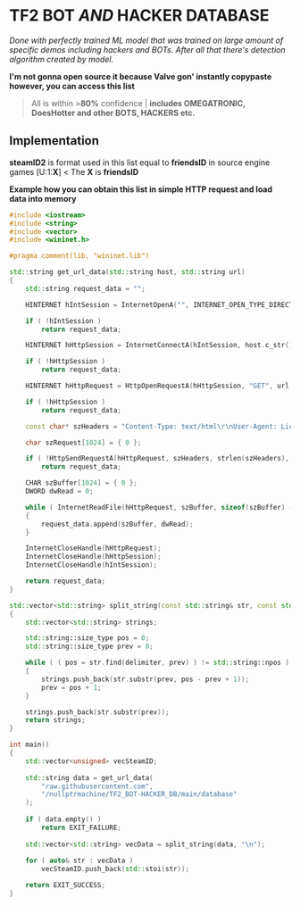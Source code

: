 
# TF2 BOT *AND* HACKER DATABASE

*Done with perfectly trained ML model that was trained on large amount of specific demos including hackers and BOTs.
After all that there's detection algorithm created by model.*

**I'm not gonna open source it because Valve gon' instantly copypaste however, you can access this list**

>All is within >**80%** confidence | **includes OMEGATRONIC, DoesHotter and other BOTS, HACKERS etc.**

## Implementation
**steamID2** is format used in this list equal to **friendsID** in source engine games
[U:1:**X**] < The **X** is **friendsID**

**Example how you can obtain this list in simple HTTP request and load data into memory**
```c++
#include <iostream>
#include <string>
#include <vector>
#include <wininet.h>

#pragma comment(lib, "wininet.lib")

std::string get_url_data(std::string host, std::string url)
{
	std::string request_data = "";

	HINTERNET hIntSession = InternetOpenA("", INTERNET_OPEN_TYPE_DIRECT, NULL, NULL, 0);

	if ( !hIntSession )
		return request_data;

	HINTERNET hHttpSession = InternetConnectA(hIntSession, host.c_str(), 80, 0, 0, INTERNET_SERVICE_HTTP, 0, NULL);

	if ( !hHttpSession )
		return request_data;

	HINTERNET hHttpRequest = HttpOpenRequestA(hHttpSession, "GET", url.c_str(), 0, 0, 0, INTERNET_FLAG_RELOAD, 0);

	if ( !hHttpSession )
		return request_data;

	const char* szHeaders = "Content-Type: text/html\r\nUser-Agent: License";

	char szRequest[1024] = { 0 };

	if ( !HttpSendRequestA(hHttpRequest, szHeaders, strlen(szHeaders), szRequest, strlen(szRequest)) )
		return request_data;

	CHAR szBuffer[1024] = { 0 };
	DWORD dwRead = 0;

	while ( InternetReadFile(hHttpRequest, szBuffer, sizeof(szBuffer) - 1, &dwRead) && dwRead )
	{
		request_data.append(szBuffer, dwRead);
	}

	InternetCloseHandle(hHttpRequest);
	InternetCloseHandle(hHttpSession);
	InternetCloseHandle(hIntSession);

	return request_data;
}

std::vector<std::string> split_string(const std::string& str, const std::string& delimiter)
{
	std::vector<std::string> strings;

	std::string::size_type pos = 0;
	std::string::size_type prev = 0;

	while ( ( pos = str.find(delimiter, prev) ) != std::string::npos )
	{
		strings.push_back(str.substr(prev, pos - prev + 1));
		prev = pos + 1;
	}

	strings.push_back(str.substr(prev));
	return strings;
}

int main()
{
    std::vector<unsigned> vecSteamID;
    
    std::string data = get_url_data(
        "raw.githubusercontent.com",
        "/nullptrmachine/TF2_BOT-HACKER_DB/main/database"
    );
    
    if ( data.empty() )
        return EXIT_FAILURE;
    
    std::vector<std::string> vecData = split_string(data, "\n");
    
    for ( auto& str : vecData )
        vecSteamID.push_back(std::stoi(str));

    return EXIT_SUCCESS;
}
```
